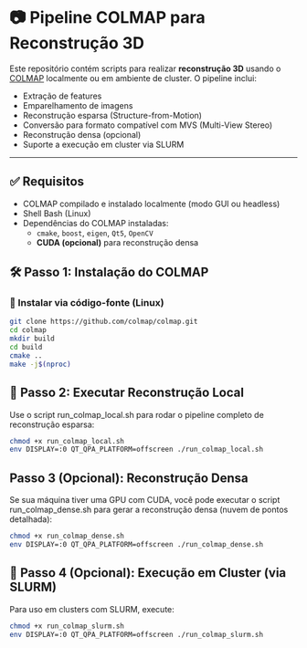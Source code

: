 # 📷 Pipeline COLMAP para Reconstrução 3D

Este repositório contém scripts para realizar **reconstrução 3D** usando o [COLMAP](https://colmap.github.io/) localmente ou em ambiente de cluster. O pipeline inclui:

- Extração de features
- Emparelhamento de imagens
- Reconstrução esparsa (Structure-from-Motion)
- Conversão para formato compatível com MVS (Multi-View Stereo)
- Reconstrução densa (opcional)
- Suporte a execução em cluster via SLURM

---

## ✅ Requisitos

- COLMAP compilado e instalado localmente (modo GUI ou headless)
- Shell Bash (Linux)
- Dependências do COLMAP instaladas:
  - `cmake`, `boost`, `eigen`, `Qt5`, `OpenCV`
  - **CUDA (opcional)** para reconstrução densa
 
## 🛠️ Passo 1: Instalação do COLMAP

### 🔹 Instalar via código-fonte (Linux)

```bash
git clone https://github.com/colmap/colmap.git
cd colmap
mkdir build
cd build
cmake ..
make -j$(nproc)
```
## 🚀 Passo 2: Executar Reconstrução Local
Use o script run_colmap_local.sh para rodar o pipeline completo de reconstrução esparsa:

```bash
chmod +x run_colmap_local.sh
env DISPLAY=:0 QT_QPA_PLATFORM=offscreen ./run_colmap_local.sh
```
## Passo 3 (Opcional): Reconstrução Densa
Se sua máquina tiver uma GPU com CUDA, você pode executar o script run_colmap_dense.sh para gerar a reconstrução densa (nuvem de pontos detalhada):

```bash
chmod +x run_colmap_dense.sh
env DISPLAY=:0 QT_QPA_PLATFORM=offscreen ./run_colmap_dense.sh
```

## 🧬 Passo 4 (Opcional): Execução em Cluster (via SLURM)
Para uso em clusters com SLURM, execute:
```bash
chmod +x run_colmap_slurm.sh
env DISPLAY=:0 QT_QPA_PLATFORM=offscreen ./run_colmap_slurm.sh
```
